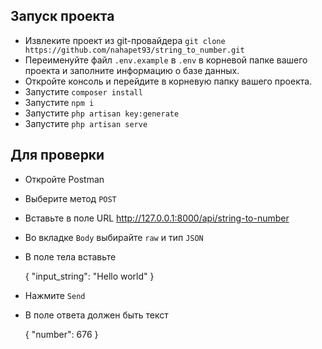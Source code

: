 ## Запуск проекта

- Извлеките проект из git-провайдера `git clone https://github.com/nahapet93/string_to_number.git`
- Переименуйте файл `.env.example` в `.env` в корневой папке вашего проекта и заполните информацию о базе данных.
- Откройте консоль и перейдите в корневую папку вашего проекта.
- Запустите `composer install`
- Запустите `npm i`
- Запустите `php artisan key:generate`
- Запустите `php artisan serve`

## Для проверки

- Откройте Postman
- Выберите метод `POST`
- Вставьте в поле URL http://127.0.0.1:8000/api/string-to-number
- Во вкладке `Body` выбирайте `raw` и тип `JSON`
- В поле тела вставьте 


    {
      "input_string": "Hello world"
    }
- Нажмите `Send`
- В поле ответа должен быть текст


    {
      "number": 676
    }
